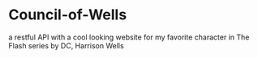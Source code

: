 # Council-of-Wells
a restful API with a cool looking website for my favorite character in The Flash series by DC, Harrison Wells
